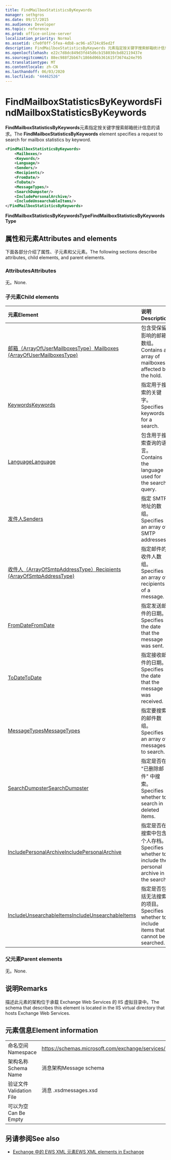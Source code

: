 ```yaml
---
title: FindMailboxStatisticsByKeywords
manager: sethgros
ms.date: 09/17/2015
ms.audience: Developer
ms.topic: reference
ms.prod: office-online-server
localization_priority: Normal
ms.assetid: cfe0f0ff-5fea-4db8-ac96-a5724c85ed2f
description: FindMailboxStatisticsByKeywords 元素指定按关键字搜索邮箱统计信息的请求。
ms.openlocfilehash: e22c7d8dc849d3fd45d6cb158030cbd82119437e
ms.sourcegitcommit: 88ec988f2bb67c1866d06b361615f3674a24e795
ms.translationtype: MT
ms.contentlocale: zh-CN
ms.lasthandoff: 06/03/2020
ms.locfileid: "44462526"
---
```

# <a name="findmailboxstatisticsbykeywords"></a><span data-ttu-id="6315b-103">FindMailboxStatisticsByKeywords</span><span class="sxs-lookup"><span data-stu-id="6315b-103">FindMailboxStatisticsByKeywords</span></span>

<span data-ttu-id="6315b-104">**FindMailboxStatisticsByKeywords**元素指定按关键字搜索邮箱统计信息的请求。</span><span class="sxs-lookup"><span data-stu-id="6315b-104">The **FindMailboxStatisticsByKeywords** element specifies a request to search for mailbox statistics by keyword.</span></span> 
  
```XML
<FindMailboxStatisticsByKeywords>
    <Mailboxes/>
    <Keywords/>
    <Language/>
    <Senders/>
    <Recipients/>
    <FromDate/>
    <ToDate/>
    <MessageTypes/>
    <SearchDumpster/>
    <IncludePersonalArchive/>
    <IncludeUnsearchableItems/>
</FindMailboxStatisticsByKeywords>
```

 <span data-ttu-id="6315b-105">**FindMailboxStatisticsByKeywordsType**</span><span class="sxs-lookup"><span data-stu-id="6315b-105">**FindMailboxStatisticsByKeywordsType**</span></span>
## <a name="attributes-and-elements"></a><span data-ttu-id="6315b-106">属性和元素</span><span class="sxs-lookup"><span data-stu-id="6315b-106">Attributes and elements</span></span>

<span data-ttu-id="6315b-107">下面各部分介绍了属性、子元素和父元素。</span><span class="sxs-lookup"><span data-stu-id="6315b-107">The following sections describe attributes, child elements, and parent elements.</span></span>
  
### <a name="attributes"></a><span data-ttu-id="6315b-108">Attributes</span><span class="sxs-lookup"><span data-stu-id="6315b-108">Attributes</span></span>

<span data-ttu-id="6315b-109">无。</span><span class="sxs-lookup"><span data-stu-id="6315b-109">None.</span></span>
  
### <a name="child-elements"></a><span data-ttu-id="6315b-110">子元素</span><span class="sxs-lookup"><span data-stu-id="6315b-110">Child elements</span></span>

|<span data-ttu-id="6315b-111">**元素**</span><span class="sxs-lookup"><span data-stu-id="6315b-111">**Element**</span></span>|<span data-ttu-id="6315b-112">**说明**</span><span class="sxs-lookup"><span data-stu-id="6315b-112">**Description**</span></span>|
|:-----|:-----|
|[<span data-ttu-id="6315b-113">邮箱（ArrayOfUserMailboxesType）</span><span class="sxs-lookup"><span data-stu-id="6315b-113">Mailboxes (ArrayOfUserMailboxesType)</span></span>](mailboxes-arrayofusermailboxestype.md) <br/> |<span data-ttu-id="6315b-114">包含受保留影响的邮箱数组。</span><span class="sxs-lookup"><span data-stu-id="6315b-114">Contains an array of mailboxes affected by the hold.</span></span>  <br/> |
|[<span data-ttu-id="6315b-115">Keywords</span><span class="sxs-lookup"><span data-stu-id="6315b-115">Keywords</span></span>](keywords-ex15websvcsotherref.md) <br/> |<span data-ttu-id="6315b-116">指定用于搜索的关键字。</span><span class="sxs-lookup"><span data-stu-id="6315b-116">Specifies keywords for a search.</span></span>  <br/> |
|[<span data-ttu-id="6315b-117">Language</span><span class="sxs-lookup"><span data-stu-id="6315b-117">Language</span></span>](language.md) <br/> |<span data-ttu-id="6315b-118">包含用于搜索查询的语言。</span><span class="sxs-lookup"><span data-stu-id="6315b-118">Contains the language used for the search query.</span></span>  <br/> |
|[<span data-ttu-id="6315b-119">发件人</span><span class="sxs-lookup"><span data-stu-id="6315b-119">Senders</span></span>](senders.md) <br/> |<span data-ttu-id="6315b-120">指定 SMTP 地址的数组。</span><span class="sxs-lookup"><span data-stu-id="6315b-120">Specifies an array of SMTP addresses.</span></span>  <br/> |
|[<span data-ttu-id="6315b-121">收件人（ArrayOfSmtpAddressType）</span><span class="sxs-lookup"><span data-stu-id="6315b-121">Recipients (ArrayOfSmtpAddressType)</span></span>](recipients-arrayofsmtpaddresstype.md) <br/> |<span data-ttu-id="6315b-122">指定邮件的收件人数组。</span><span class="sxs-lookup"><span data-stu-id="6315b-122">Specifies an array of recipients of a message.</span></span>  <br/> |
|[<span data-ttu-id="6315b-123">FromDate</span><span class="sxs-lookup"><span data-stu-id="6315b-123">FromDate</span></span>](fromdate.md) <br/> |<span data-ttu-id="6315b-124">指定发送邮件的日期。</span><span class="sxs-lookup"><span data-stu-id="6315b-124">Specifies the date that the message was sent.</span></span>  <br/> |
|[<span data-ttu-id="6315b-125">ToDate</span><span class="sxs-lookup"><span data-stu-id="6315b-125">ToDate</span></span>](todate.md) <br/> |<span data-ttu-id="6315b-126">指定接收邮件的日期。</span><span class="sxs-lookup"><span data-stu-id="6315b-126">Specifies the date that the message was received.</span></span>  <br/> |
|[<span data-ttu-id="6315b-127">MessageTypes</span><span class="sxs-lookup"><span data-stu-id="6315b-127">MessageTypes</span></span>](messagetypes.md) <br/> |<span data-ttu-id="6315b-128">指定要搜索的邮件数组。</span><span class="sxs-lookup"><span data-stu-id="6315b-128">Specifies an array of messages to search.</span></span>  <br/> |
|[<span data-ttu-id="6315b-129">SearchDumpster</span><span class="sxs-lookup"><span data-stu-id="6315b-129">SearchDumpster</span></span>](searchdumpster.md) <br/> |<span data-ttu-id="6315b-130">指定是否在 "已删除邮件" 中搜索。</span><span class="sxs-lookup"><span data-stu-id="6315b-130">Specifies whether to search in deleted items.</span></span>  <br/> |
|[<span data-ttu-id="6315b-131">IncludePersonalArchive</span><span class="sxs-lookup"><span data-stu-id="6315b-131">IncludePersonalArchive</span></span>](includepersonalarchive.md) <br/> |<span data-ttu-id="6315b-132">指定是否在搜索中包含个人存档。</span><span class="sxs-lookup"><span data-stu-id="6315b-132">Specifies whether to include the personal archive in the search.</span></span>  <br/> |
|[<span data-ttu-id="6315b-133">IncludeUnsearchableItems</span><span class="sxs-lookup"><span data-stu-id="6315b-133">IncludeUnsearchableItems</span></span>](includeunsearchableitems.md) <br/> |<span data-ttu-id="6315b-134">指定是否包括无法搜索的项目。</span><span class="sxs-lookup"><span data-stu-id="6315b-134">Specifies whether to include items that cannot be searched.</span></span>  <br/> |
   
### <a name="parent-elements"></a><span data-ttu-id="6315b-135">父元素</span><span class="sxs-lookup"><span data-stu-id="6315b-135">Parent elements</span></span>

<span data-ttu-id="6315b-136">无。</span><span class="sxs-lookup"><span data-stu-id="6315b-136">None.</span></span>
  
## <a name="remarks"></a><span data-ttu-id="6315b-137">说明</span><span class="sxs-lookup"><span data-stu-id="6315b-137">Remarks</span></span>

<span data-ttu-id="6315b-138">描述此元素的架构位于承载 Exchange Web Services 的 IIS 虚拟目录中。</span><span class="sxs-lookup"><span data-stu-id="6315b-138">The schema that describes this element is located in the IIS virtual directory that hosts Exchange Web Services.</span></span>
  
## <a name="element-information"></a><span data-ttu-id="6315b-139">元素信息</span><span class="sxs-lookup"><span data-stu-id="6315b-139">Element information</span></span>

|||
|:-----|:-----|
|<span data-ttu-id="6315b-140">命名空间</span><span class="sxs-lookup"><span data-stu-id="6315b-140">Namespace</span></span>  <br/> |https://schemas.microsoft.com/exchange/services/2006/messages  <br/> |
|<span data-ttu-id="6315b-141">架构名称</span><span class="sxs-lookup"><span data-stu-id="6315b-141">Schema Name</span></span>  <br/> |<span data-ttu-id="6315b-142">消息架构</span><span class="sxs-lookup"><span data-stu-id="6315b-142">Message schema</span></span>  <br/> |
|<span data-ttu-id="6315b-143">验证文件</span><span class="sxs-lookup"><span data-stu-id="6315b-143">Validation File</span></span>  <br/> |<span data-ttu-id="6315b-144">消息 .xsd</span><span class="sxs-lookup"><span data-stu-id="6315b-144">messages.xsd</span></span>  <br/> |
|<span data-ttu-id="6315b-145">可以为空</span><span class="sxs-lookup"><span data-stu-id="6315b-145">Can Be Empty</span></span>  <br/> ||
   
## <a name="see-also"></a><span data-ttu-id="6315b-146">另请参阅</span><span class="sxs-lookup"><span data-stu-id="6315b-146">See also</span></span>



- [<span data-ttu-id="6315b-147">Exchange 中的 EWS XML 元素</span><span class="sxs-lookup"><span data-stu-id="6315b-147">EWS XML elements in Exchange</span></span>](ews-xml-elements-in-exchange.md)

